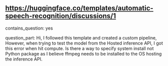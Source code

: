 ## https://huggingface.co/templates/automatic-speech-recognition/discussions/1

contains_question: yes

question_part: Hi, I followed this template and created a custom pipeline, However, when trying to test the model from the Hosted inference API, I got this error when hit compute. Is there a way to specify system install not Python package as I believe ffmpeg needs to be installed to the OS hosting the inference API.